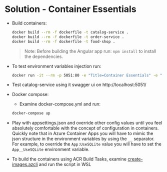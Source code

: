 # Solution - Container Essentials

- Build containers:

    ```bash
    docker build --rm -f dockerfile -t catalog-service .
    docker build --rm -f dockerfile -t order-service .
    docker build --rm -f dockerfile -t food-shop .
    ```
    >Note: Before building the Angular app run: `npm install` to install the dependencies.

- To test environment variables injection run:

    ```bash
    docker run -it --rm -p 5051:80 -e "Title=Container Essentials" -e "App:UseSQLite=true" -e "ApplicationInsights:ConnectionString=<Application_Insights_Connection_String>" catalog-service
    ```

- Test catalog-service using it swagger ui on http://localhost:5051/

- Docker compose:

    - Examine docker-compose.yml and run:

    ```bash
    docker-compose up
    ```

- Play with appsettings.json and override other config values until you feel absolutely comfortable with the concept of configuration in containers. Quickly note that in Azure Container Apps you will have to mimic the json structure in the environment variables by using the `__` separator. For example, to override the `App:UseSQLite` value you will have to set the `App__UseSQLite` environment variable.

- To build the containers using ACR Build Tasks, examine [create-images.azcli](./create-images.azcli) and run the script in WSL
